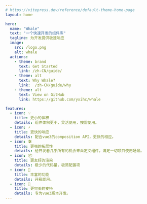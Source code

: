 ```yaml
---
# https://vitepress.dev/reference/default-theme-home-page
layout: home

hero:
  name: "Whale"
  text: "一个快速开发的组件库"
  tagline: 为开发提供极速响应
  image:
    src: /logo.png
    alt: whale
  actions:
    - theme: brand
      text: Get Started
      link: /zh-CN/guide/
    - theme: alt
      text: Why Whale?
      link:  /zh-CN/guide/why
    - theme: alt
      text: View on GitHub
      link: https://github.com/yxihc/whale

features:
  - icon: 💡
    title: 更小的体积
    details: 组件体积更小，灵活使用，按需使用。
  - icon: ⚡️
    title: 更快的响应
    details: 配合vue3的composition API，更快的相应。
  - icon: 🛠️
    title: 更强的拓展性
    details: 给开发者几乎所有的机会来自定义组件，满足一切项目使用场景。
  - icon: 📦
    title: 更友好的渲染
    details: 极少的代码量，极简配置项
  - icon: 🔩
    title: 丰富的功能
    details: 开箱即用。
  - icon: 🔑
    title: 更完美的支持
    details: 专为vue3版本开发。
---
```



